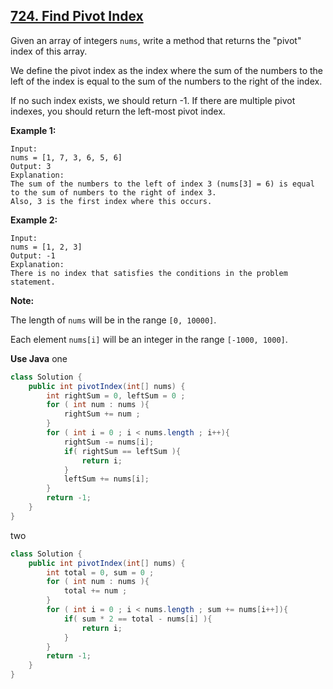 ## [724. Find Pivot Index](https://leetcode.com/problems/find-pivot-index/)

Given an array of integers `nums`, write a method that returns the "pivot" index of this array.

We define the pivot index as the index where the sum of the numbers to the left of the index is equal to the sum of the numbers to the right of the index.

If no such index exists, we should return -1. If there are multiple pivot indexes, you should return the left-most pivot index.

**Example 1:**

```
Input: 
nums = [1, 7, 3, 6, 5, 6]
Output: 3
Explanation: 
The sum of the numbers to the left of index 3 (nums[3] = 6) is equal to the sum of numbers to the right of index 3.
Also, 3 is the first index where this occurs.
```

**Example 2:**

```
Input: 
nums = [1, 2, 3]
Output: -1
Explanation: 
There is no index that satisfies the conditions in the problem statement.
```

**Note:**

The length of `nums` will be in the range `[0, 10000]`.

Each element `nums[i]` will be an integer in the range `[-1000, 1000]`.

**Use Java**
one

```java
class Solution {
    public int pivotIndex(int[] nums) {
        int rightSum = 0, leftSum = 0 ;
        for ( int num : nums ){
            rightSum += num ;
        }
        for ( int i = 0 ; i < nums.length ; i++){
        	rightSum -= nums[i];
            if( rightSum == leftSum ){
                return i;
            }
            leftSum += nums[i];
        }
        return -1;
    }
}
```

two

```java
class Solution {
    public int pivotIndex(int[] nums) {
        int total = 0, sum = 0 ;
        for ( int num : nums ){
            total += num ;
        }
        for ( int i = 0 ; i < nums.length ; sum += nums[i++]){
            if( sum * 2 == total - nums[i] ){
                return i;
            }
        }
        return -1;
    }
}
```


